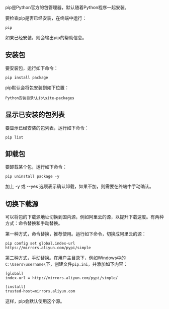 
pip是Python官方的包管理器，默认随着Python程序一起安装。

要检查pip是否已经安装，在终端中运行：

```
pip
```

如果已经安装，则会输出pip的帮助信息。

## 安装包

要安装包，运行如下命令：

```
pip install package
```

pip默认会将包安装到如下位置：

```
Python安装目录\Lib\site-packages
```

## 显示已安装的包列表

要显示已经安装的包列表，运行如下命令：

```
pip list
```

## 卸载包

要卸载某个包，运行如下命令：

```
pip uninstall package -y
```

加上 -y 或 --yes 选项表示确认卸载，如果不加，则需要在终端中手动确认。

## 切换下载源

可以将包的下载源地址切换到国内源，例如阿里云的源，以提升下载速度。有两种方式：命令替换和手动替换。

第一种方式，命令替换，推荐使用。运行如下命令，切换成阿里云的源：

```
pip config set global.index-url  https://mirrors.aliyun.com/pypi/simple
```

第二种方式，手动替换。在用户主目录下，例如Windows中的`C:\Users\username\`下，创建文件`pip.ini`，并添加如下内容：

```
[global]
index-url = http://mirrors.aliyun.com/pypi/simple/

[install]
trusted-host=mirrors.aliyun.com
```

这样，pip会默认使用这个源。

